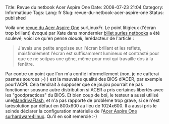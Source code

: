 Title: Revue du netbook Acer Aspire One
Date: 2008-07-23 21:04
Category: Informatique
Tags:
Lang: fr
Slug: revue-du-netbook-acer-aspire-one
Status: published

Voilà une [revue du Acer Aspire One](http://linuxfr.org/%7Ealouali/26925.html) surLinuxFr. Le point litigieux (l'écran trop brillant) évoqué par Xate dans mondernier [billet surles netbooks](/post/2008/06/24/Micro-Hebdo-n531-sur-les-ultra-portables-netbooks) a été soulevé, voici ce qu'en pense *alouali*, lerédacteur de l'article :

> J'avais une petite angoisse sur l'écran brillant et les reflets, maisfinalement l'écran est suffisamment lumineux et contrasté pour que ce ne soitpas une gêne, même pour moi qui travaille dos à la fenêtre.

Par contre un point que l'on m'a confié informellement (non, je ne cafterai pasmes sources ;-) ) est la mauvaise qualité des BIOS d'ACER, par exemple pourl'ACPI. Cela tendrait à supposer que ce joujou pourrait ne pas fonctionner sousune autre distribution si ACER a pris certaines libertés avec les "goodpractices" du BIOS. Et bien coup de bol, le testeur a aussi utilisé une[MandrivaFlash](http://www.mandriva.com/fr/produit/mandriva-flash-2008-spring), et n'a pas rapporté de problème trop grave, si ce n'est larésolution par défaut en 800x600 au lieu de 1024x600. Il a aussi pris le soinde déclarer la configuration matérielle de l'[Acer Aspire One surhardware4linux](http://hardware4linux.info/system/3230/). Qu'il en soit remercié :-)
